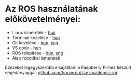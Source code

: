 # Az ROS használatának előkövetelményei:
- Linux ismeretek - [hun](https://github.com/horverno/sze-academic-rpi/blob/master/linuxtut.md)
- Terminal kezelése - [hun](https://github.com/horverno/sze-academic-rpi/blob/master/linuxtut.md)
- Git kezelése - [hun](https://github.com/horverno/sze-academic-rpi/blob/master/gittut.md), [eng](https://lab.github.com/)
- VS code - [hun](https://github.com/horverno/sze-academic-rpi/blob/master/vscode.md)
- ROS telepítése - [hun](rosinstall.md), [eng](http://wiki.ros.org/kinetic/Installation/Ubuntu)
- Alap robotikai ismeretek

Ezezeket legegyszerűbb elsajátítani a Raspberry Pi-hez készült segédanyaggal: 
[github.com/horverno/sze-academic-rpi](https://github.com/horverno/sze-academic-rpi).